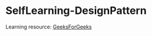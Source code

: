 # SelfLearning-DesignPattern

Learning resource: [GeeksForGeeks](https://www.geeksforgeeks.org/dynamic-programming/)
